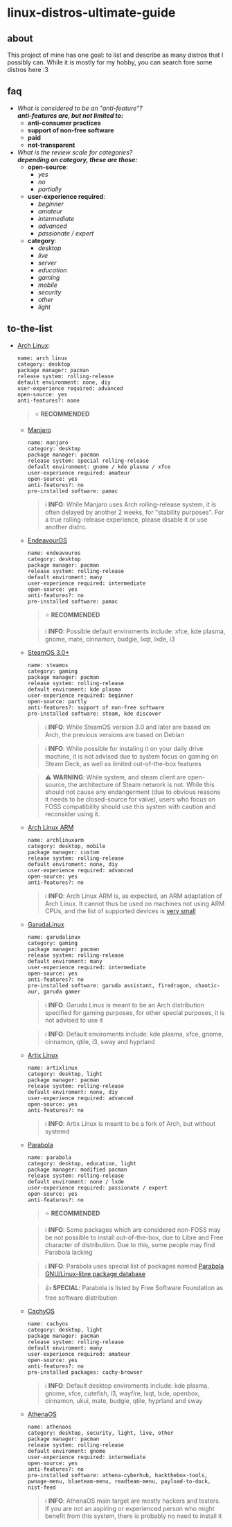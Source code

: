 # linux-distros-ultimate-guide

## about
This project of mine has one goal: to list and describe as many distros that I possibly can. While it is mostly for my hobby, you can search fore some distros here :3

## faq
- *What is considered to be an "anti-feature"?* \
***anti-features are, but not limited to:***
    - **anti-consumer practices**
    - **support of non-free software**
    - **paid**
    - **not-transparent**
- *What is the review scale for categories?* \
***depending on category, these are those:***
    - **open-source**:
        - *yes*
        - *no*
        - *partially*
    - **user-experience required**:
        - *beginner*
        - *amateur*
        - *intermediate*
        - *advanced*
        - *passionate / expert*
    - **category**:
        - *desktop*
        - *live*
        - *server*
        - *education*
        - *gaming*
        - *mobile*
        - *security*
        - *other*
        - *light*

## to-the-list

- [Arch Linux](https://archlinux.org/):

    ```
    name: arch linux
    category: desktop
    package manager: pacman
    release system: rolling-release
    default environment: none, diy
    user-experience required: advanced
    open-source: yes
    anti-features?: none
    ```

    > ⭐ **RECOMMENDED**

    - [Manjaro](https://manjaro.org)
        
        ```
        name: manjaro
        category: desktop
        package manager: pacman
        release system: special rolling-release
        default environment: gnome / kde plasma / xfce
        user-experience required: amateur
        open-source: yes
        anti-features?: no
        pre-installed software: pamac
        ```
        > :information_source: **INFO**: While Manjaro uses Arch rolling-release system, it is often delayed by another 2 weeks, for "stability purposes". For a true rolling-release experience, please disable it or use another distro.

    - [EndeavourOS](https://endeavouros.com/)
        
        ```
        name: endeavouros
        category: desktop
        package manager: pacman
        release system: rolling-release
        default enviroment: many
        user-experience required: intermediate
        open-source: yes
        anti-features?: no
        pre-installed software: pamac
        ```

        > ⭐ **RECOMMENDED**

        > :information_source: **INFO**: Possible default enviroments include: xfce, kde plasma, gnome, mate, cinnamon, budgie, lxqt, lxde, i3
    
    - [SteamOS 3.0+](https://store.steampowered.com/steamos/download?ver=steamdeck)

        ```
        name: steamos
        category: gaming
        package manager: pacman
        release system: rolling-release
        default enviroment: kde plasma
        user-experience required: beginner
        open-source: partly
        anti-features?: support of non-free software
        pre-installed software: steam, kde discover
        ```

        > :information_source: **INFO**: While SteamOS version 3.0 and later are based on Arch, the previous versions are based on Debian
        
        > :information_source: **INFO**: While possible for instaling it on your daily drive machine, it is not advised due to system focus on gaming on Steam Deck, as well as limited out-of-the-box features

        > :warning: **WARNING**: While system, and steam client are open-source, the architecture of Steam network is not. While this should not cause any endangerment (due to obvious reasons it needs to be closed-source for valve), users who focus on FOSS compatibility should use this system with caution and reconsider using it.

    - [Arch Linux ARM](https://archlinuxarm.org/)

        ```
        name: archlinuxarm
        category: desktop, mobile
        package manager: custom
        release system: rolling-release
        default enviroment: none, diy
        user-experience required: advanced
        open-source: yes
        anti-features?: no
        ```

        > :information_source: **INFO**: Arch Linux ARM is, as expected, an ARM adaptation of Arch Linux. It cannot thus be used on machines not using ARM CPUs, and the list of supported devices is [very small](https://archlinuxarm.org/platforms)

    - [GarudaLinux](https://garudalinux.org/)

        ```
        name: garudalinux
        category: gaming
        package manager: pacman
        release system: rolling-release
        default enviroment: many
        user-experience required: intermediate
        open-source: yes
        anti-features?: no
        pre-installed software: garuda assistant, firedragon, chaotic-aur, garuda gamer
        ```
        
        > :information_source: **INFO**: Garuda Linux is meant to be an Arch distribution specified for gaming purposes, for other special purposes, it is not advised to use it
        
        > :information_source: **INFO**: Default enviroments include: kde plasma, xfce, gnome, cinnamon, qtile, i3, sway and hyprland

    - [Artix Linux](https://artixlinux.org/)

        ```
        name: artixlinux
        category: desktop, light
        package manager: pacman
        release system: rolling-release
        default enviroment: none, diy
        user-experience required: advanced
        open-source: yes
        anti-features?: no
        ```

        > ℹ️ **INFO**: Artix Linux is meant to be a fork of Arch, but without systemd

    - [Parabola](https://www.parabola.nu/)

        ```
        name: parabola
        category: desktop, education, light
        package manager: modified pacman
        release system: rolling-release
        default enviroment: none / lxde
        user-experience required: passionate / expert
        open-source: yes
        anti-features?: no
        ```

        > ⭐ **RECOMMENDED**

        > ℹ️ **INFO**: Some packages which are considered non-FOSS may be not possible to install out-of-the-box, due to Libre and Free character of distribution. Due to this, some people may find Parabola lacking

        > ℹ️ **INFO**: Parabola uses special list of packages named [Parabola GNU/Linux-libre package database](https://www.parabola.nu/packages/)

        > 👍 **SPECIAL**: Parabola is listed by Free Software Foundation as free software distribution

    - [CachyOS](https://cachyos.org/)

        ```
        name: cachyos
        category: desktop, light
        package manager: pacman
        release system: rolling-release
        default enviroment: many
        user-experience required: amateur
        open-source: yes
        anti-features?: no
        pre-installed packages: cachy-browser
        ```

        > ℹ️ **INFO**: Default desktop enviroments include: kde plasma, gnome, xfce, cutefish, i3, wayfire, lxqt, lxde, openbox, cinnamon, ukui, mate, budgie, qtile, hyprland and sway

    - [AthenaOS](https://github.com/Athena-OS)

        ```
        name: athenaos
        category: desktop, security, light, live, other
        package manager: pacman
        release system: rolling-release
        default enviroment: gnome
        user-experience required: intermediate
        open-source: yes
        anti-features?: no
        pre-installed software: athena-cyberhub, hackthebox-tools, pwnage-menu, blueteam-menu, readteam-menu, payload-to-dock, nist-feed
        ```

        > ℹ️ **INFO**: AthenaOS main target are mostly hackers and testers. If you are not an aspiring or experienced person who might benefit from this system, there is probably no need to install it
